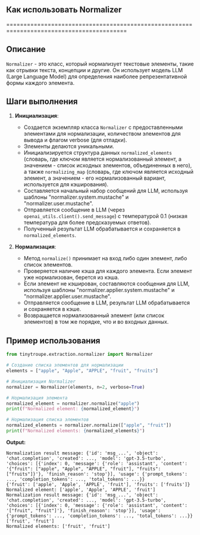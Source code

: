 ## Как использовать Normalizer
=========================================================================================

Описание
-------------------------
`Normalizer` - это класс, который нормализует текстовые элементы, такие как отрывки текста, концепции и другие. Он использует модель LLM (Large Language Model) для определения наиболее репрезентативной формы каждого элемента.

Шаги выполнения
-------------------------
1. **Инициализация**:
   -  Создается экземпляр класса `Normalizer` с предоставленными элементами для нормализации, количеством элементов для вывода и флагом verbose (для отладки).
   -  Элементы делаются уникальными.
   -  Инициализируется структура данных `normalized_elements` (словарь, где ключом является нормализованный элемент, а значением - список исходных элементов, объединенных в него), а также `normalizing_map` (словарь, где ключом является исходный элемент, а значением - его нормализованный вариант, используется для кэширования).
   -  Составляется начальный набор сообщений для LLM, используя шаблоны "normalizer.system.mustache" и "normalizer.user.mustache". 
   -  Отправляется сообщение в LLM (через `openai_utils.client().send_message`) с температурой 0.1 (низкая температура для более предсказуемых ответов).
   -  Полученный результат LLM обрабатывается и сохраняется в `normalized_elements`.

2. **Нормализация**:
   -  Метод `normalize()` принимает на вход либо один элемент, либо список элементов.
   -  Проверяется наличие кэша для каждого элемента. Если элемент уже нормализован, берется из кэша.
   -  Если элемент не кэширован, составляются сообщения для LLM, используя шаблоны "normalizer.applier.system.mustache" и "normalizer.applier.user.mustache".
   -  Отправляется сообщение в LLM, результат LLM обрабатывается и сохраняется в кэше.
   -  Возвращается нормализованный элемент (или список элементов) в том же порядке, что и во входных данных.

Пример использования
-------------------------

```python
from tinytroupe.extraction.normalizer import Normalizer

# Создание списка элементов для нормализации
elements = ["apple", "Apple", "APPLE", "fruit", "fruits"]

# Инициализация Normalizer
normalizer = Normalizer(elements, n=2, verbose=True)

# Нормализация элемента
normalized_element = normalizer.normalize("apple")
print(f"Normalized element: {normalized_element}") 

# Нормализация списка элементов
normalized_elements = normalizer.normalize(["apple", "fruit"])
print(f"Normalized elements: {normalized_elements}") 
```

**Output:**
```
Normalization result message: {'id': 'msg_...', 'object': 'chat.completion', 'created': ..., 'model': 'gpt-3.5-turbo', 'choices': [{'index': 0, 'message': {'role': 'assistant', 'content': '{"fruit": ["apple", "Apple", "APPLE", "fruit"], "fruits": ["fruits"]}'}, 'finish_reason': 'stop'}], 'usage': {'prompt_tokens': ..., 'completion_tokens': ..., 'total_tokens': ...}}
{'fruit': ['apple', 'Apple', 'APPLE', 'fruit'], 'fruits': ['fruits']}
Normalized element: ['apple', 'Apple', 'APPLE', 'fruit']
Normalization result message: {'id': 'msg_...', 'object': 'chat.completion', 'created': ..., 'model': 'gpt-3.5-turbo', 'choices': [{'index': 0, 'message': {'role': 'assistant', 'content': '["fruit", "fruit"]'}, 'finish_reason': 'stop'}], 'usage': {'prompt_tokens': ..., 'completion_tokens': ..., 'total_tokens': ...}}
['fruit', 'fruit']
Normalized elements: ['fruit', 'fruit']
```